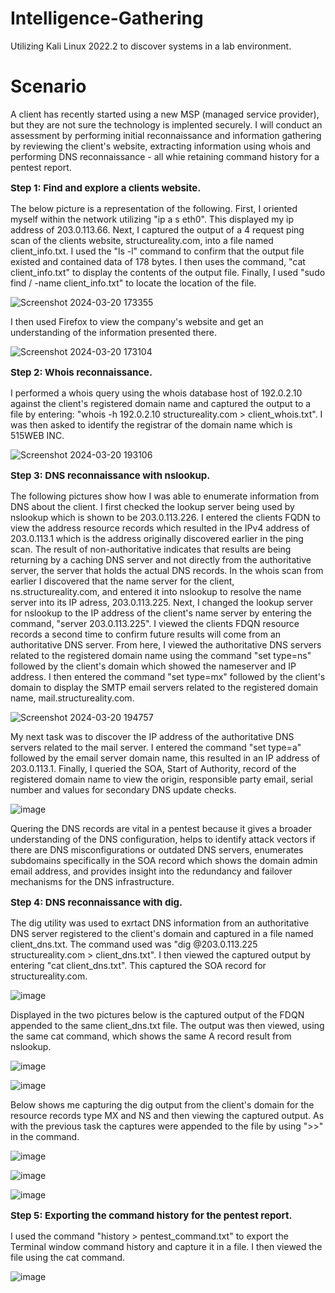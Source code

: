 # Intelligence-Gathering
Utilizing Kali Linux 2022.2 to discover systems in a lab environment.

<h1>Scenario</h1>

A client has recently started using a new MSP (managed service provider), but they are not sure the technology is implented securely. I will conduct an assessment by performing initial reconnaissance and information gathering by reviewing the client's website, extracting information using whois and performing DNS reconnaissance - all whie retaining command history for a pentest report.

**<p style="font-size: 15px;">Step 1: Find and explore a clients website.</p>**

The below picture is a representation of the following. First, I oriented myself within the network utilizing "ip a s eth0". This displayed my ip address of 203.0.113.66. Next, I captured the output of a 4 request ping scan of the clients website, structureality.com, into a file named client_info.txt. I used the "ls -l" command to confirm that the output file existed and contained data of 178 bytes. I then uses the command, "cat client_info.txt" to display the contents of the output file. Finally, I used "sudo find / -name client_info.txt" to locate the location of the file.  

![Screenshot 2024-03-20 173355](https://github.com/kvweldon/Intelligence-Gathering/assets/141193154/b509540d-2537-4624-84f2-b8cda3c7f682)

I then used Firefox to view the company's website and get an understanding of the information presented there.

![Screenshot 2024-03-20 173104](https://github.com/kvweldon/Intelligence-Gathering/assets/141193154/5a412da6-d4c6-4ff2-ae28-207f9bb49c30)

**<p style="font-size: 15px;">Step 2: Whois reconnaissance.</p>**

I performed a whois query using the whois database host of 192.0.2.10 against the client's registered domain name and captured the output to a file by entering: "whois -h 192.0.2.10 structureality.com > client_whois.txt". I was then asked to identify the registrar of the domain name which is 515WEB INC.

![Screenshot 2024-03-20 193106](https://github.com/kvweldon/Intelligence-Gathering/assets/141193154/b9e52b90-4c84-40c6-8925-00389bb6d73f)

**<p style="font-size: 15px;">Step 3: DNS reconnaissance with nslookup.</p>**

The following pictures show how I was able to enumerate information from DNS about the client.
I first checked the lookup server being used by nslookup which is shown to be 203.0.113.226. I entered the clients FQDN to view the address resource records which resulted in the IPv4 address of 203.0.113.1 which is the address originally discovered earlier in the ping scan. The result of non-authoritative indicates that results are being returning by a caching DNS server and not directly from the authoritative server, the server that holds the actual DNS records. In the whois scan from earlier I discovered that the name server for the client, ns.structureality.com, and entered it into nslookup to resolve the name server into its IP adress, 203.0.113.225. Next, I changed the lookup server for nslookup to the IP address of the client's name server by entering the command, "server 203.0.113.225". I viewed the clients FDQN resource records a second time to confirm future results will come from an authoritative DNS server. From here, I viewed the authoritative DNS servers related to the registered domain name using the command "set type=ns" followed by the client's domain which showed the nameserver and IP address. I then entered the command "set type=mx" followed by the client's domain to display the SMTP email servers related to the registered domain name, mail.structureality.com.

![Screenshot 2024-03-20 194757](https://github.com/kvweldon/Intelligence-Gathering/assets/141193154/156318d2-b83a-414e-8b37-0dae991d1b32)

My next task was to discover the IP address of the authoritative DNS servers related to the mail server. I entered the command "set type=a" followed by the email server domain name, this resulted in an IP address of 203.0.113.1. Finally, I queried the SOA, Start of Authority, record of the registered domain name to view the origin, responsible party email, serial number and values for secondary DNS update checks. 

![image](https://github.com/kvweldon/Intelligence-Gathering/assets/141193154/07c22dc6-c618-4d26-8f11-1f83b008fa18)

Quering the DNS records are vital in a pentest because it gives a broader understanding of the DNS configuration, helps to identify attack vectors if there are DNS misconfigurations or outdated DNS servers, enumerates subdomains specifically in the SOA record which shows the domain admin email address, and provides insight into the redundancy and failover mechanisms for the DNS infrastructure. 

**<p style="font-size: 15px;">Step 4: DNS reconnaissance with dig.</p>**

The dig utility was used to exrtact DNS information from an authoritative DNS server registered to the client's domain and captured in a file named client_dns.txt. The command used was "dig @203.0.113.225 structureality.com > client_dns.txt". I then viewed the captured output by entering "cat client_dns.txt". This captured the SOA record for structureality.com.

![image](https://github.com/kvweldon/Intelligence-Gathering/assets/141193154/9daedb38-60ab-4b48-9d62-76f65d09086c)

Displayed in the two pictures below is the captured output of the FDQN appended to the same client_dns.txt file. The output was then viewed, using the same cat command, which shows the same A record result from nslookup. 

![image](https://github.com/kvweldon/Intelligence-Gathering/assets/141193154/e8303f00-4a71-4bcf-ab0e-62077c95a7f2)

![image](https://github.com/kvweldon/Intelligence-Gathering/assets/141193154/4512a6ed-4bf1-4923-baff-5c4a16bb2b69)

Below shows me capturing the dig output from the client's domain for the resource records type MX and NS and then viewing the captured output. As with the previous task the captures were appended to the file by using ">>" in the command.

![image](https://github.com/kvweldon/Intelligence-Gathering/assets/141193154/04463028-8d25-4a85-84d2-a53ee9f053c6)

![image](https://github.com/kvweldon/Intelligence-Gathering/assets/141193154/3a1356d8-c9c6-4d24-ba84-325975edf549)

![image](https://github.com/kvweldon/Intelligence-Gathering/assets/141193154/e5e60e2b-c31a-402e-b527-e4bb78fc2b8f)

**<p style="font-size: 15px;">Step 5: Exporting the command history for the pentest report.</p>**

I used the command "history > pentest_command.txt" to export the Terminal window command history and capture it in a file. I then viewed the file using the cat command. 

![image](https://github.com/kvweldon/Intelligence-Gathering/assets/141193154/897f47fa-fd56-47cd-9a29-97600be8f76e)



